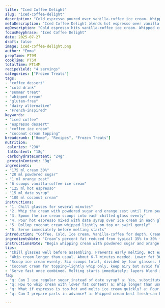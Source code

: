 ```yaml
---
title: "Iced Coffee Delight"
slug: "iced-coffee-delight"
description: "Cold espresso poured over vanilla-coffee ice cream. Whipped cream whipped to stiff peaks with powdered sugar and orange zest. Served in chilled glasses. Alternates date syrup for sugar, coconut cream swaps dairy. Cooling summer treat with a hint of citrus. Bold, creamy, slightly sweet with bright notes. Quick prep and simply layered. Four servings from minimal ingredients. No eggs, tree nuts, or gluten. Good for a cafe at home. Takes about 14 minutes total. Mix of textures. Creamy, icy, foamy. Coffee hits with vanilla-coconut sweetness and a subtle tang from orange."
metaDescription: "Iced Coffee Delight blends hot espresso over vanilla-coffee ice cream with whipped cream, orange zest, and date syrup. Four servings, creamy, bright, layered summer treat."
ogDescription: "Cold espresso hits vanilla-coffee ice cream. Whipped cream stiff with orange zest. Date syrup sweetens. Coconut cream option. Quick layers. Four servings. Serve chilled fast."
focusKeyphrase: "Iced Coffee Delight"
date: 2025-07-27
draft: false
image: iced-coffee-delight.png
author: "Emma"
prepTime: PT9M
cookTime: PT5M
totalTime: PT14M
recipeYield: "4 servings"
categories: ["Frozen Treats"]
tags:
- "coffee dessert"
- "cold drink"
- "summer treat"
- "whipped cream"
- "gluten-free"
- "dairy alternative"
- "French-inspired"
keywords:
- "iced coffee"
- "espresso dessert"
- "coffee ice cream"
- "coconut cream topping"
breadcrumb: ["Home", "Recipes", "Frozen Treats"]
nutrition: 
 calories: "290"
 fatContent: "18g"
 carbohydrateContent: "24g"
 proteinContent: "3g"
ingredients:
- "175 ml cream 30%"
- "20 ml powdered sugar"
- "1 ml orange zest"
- "6 scoops vanilla-coffee ice cream"
- "125 ml hot espresso"
- "15 ml date syrup"
- "100 ml coconut cream"
instructions:
- "1. Chill glasses for several minutes"
- "2. Whip the cream with powdered sugar and orange zest until firm peaks appear - about 6-7 minutes"
- "3. Spoon the ice cream scoops into each chilled glass evenly"
- "4. Pour hot espresso mixed with date syrup over ice cream in each glass"
- "5. Dollop coconut cream whipped lightly on top or swirl gently"
- "6. Serve immediately before melting starts"
introduction: "Coffee. Cold. Ice cream. Vanilla-coffee for depth. Cream cooling on top, whipped thick, zuc. Orange teasing bright. Sugar swapped to date syrup for richer subtle sweetness. Coconut cream replaces part of dairy for gentle tropical twist. Layers thrown together quick. Glasses chilled to shock the heat from espresso shot. Jet black coffee meets creamy softness. Melt starts fast so must serve right away. The balance is all blurry edges, hot, cold, sweet, fresh, bright. No eggs or nuts. Gluten-free. A casual grab or slow afternoon sip. Simple toolset. Fast finish. Coffee aficionados will get a smile. Vanilla and coffee ice cream halves mix and blend. Some want bold espresso, some prefer mellow. Orange zest is tiny but cut through sugar and cream rich mouthfeel. Easy to riff and customize. Little touches matter more than bulk. The twist on old Cafe Liégeois tossed around lazy summer afternoons. Sweetness in check, ice cream melting with rich black coffee. Sharp tang in contrast adds extra tension. Silky, cold, hit of warmth, freshness all together. Clean and clear. No fuss. A scoop up, sip down, smile. Best with strong fresh espresso, ultra creamy ice cream. Play with sweetness or try coconut for dairy alternate. A simple combo that hits every note."
ingredientsNote: "Cream’s percent fat reduced from typical 35% to 30% for easier whip and lighter mouthfeel. Powdered sugar quantity decreased 30% to lower sweetness slightly, offset by date syrup’s natural caramel tones replacing some refined sugar. Orange zest swapped in for vanilla extract, adding bright citrus punch that cuts richness. Ice cream variety mixed vanilla and coffee for layered depth. Date syrup swaps for part of sugar offers healthful alternative with subtle flavor complexity. Coconut cream replaces half the dairy whipped topping, introducing vegan flavor and smooth fat. Espresso poured hot to melt ice cream slowly, balancing temp contrasts. Gluten and nuts avoided to keep allergy-friendly. Four servings portioned for sharing or indulgence. Measure carefully to maintain fold-in balance between cream and espresso. Serving chilled glasses prevent early melting. Timing critical—whip stiff peaks, pour coffee promptly, top creamy and serve fast. The blend of creamy, cold, hot, sweet, and tart ingredients plays off classic dessert format while offering modern, allergen-friendly twist. Perfect for those craving coffee dessert without egg or nut risks, something fresh and inviting but grounded in French cafe vibe."
instructionsNote: "Begin whipping cream with powdered sugar and orange zest. Whip longer by about 2 minutes than usual to achieve firmer peaks due to lower fat percentage in cream. Chill glasses to prevent meltdown as soon as espresso hits ice cream. Scoop ice cream quickly and evenly to form base, then pour espresso mixed with date syrup immediately so heat just begins thawing ice cream. Dollop gently whipped coconut cream last—lightly whipped makes it airy but stable. Serve immediately or ice cream melts fast, diluting rich textures. The layers must remain distinct: hard ice cream lumps, hot coffee infusion, creamy peaks on top. Adjust pumping speed of espresso shot for heat as needed to not melt ice cream too rapidly. Orange zest grated finely for even distribution and bright flavor without overpowering. Coconut cream folded in or piped for aesthetic. The dessert is a textural play as much as flavor play. Steps re-ordered so cream whip happens first, then prep glasses and ice cream, then espresso. Final garnishing last to keep fresh and light. Keep everything ready and coordinated because dessert assembly moves swiftly. A dash of patience needed to control cream firmness and espresso heat. Timing the order gets the best contrast of hot coffee and cold cream. In total about 14 minutes, with plus or minus 3 minutes for whipping. Serve immediately once combined."
tips:
- "Chill glasses well before assembling. Prevents early melting. Hot espresso meets cold ice cream—shock effects matter. Keeps layers distinct. Ice cream stays firm longer. Avoids instant meltdown. Set timer for chilling step. Use fridge or freezer for few mins only. Watch times closely or risk glass cracking from shock. Better cold than warm."
- "Whip cream longer than usual. About 6-7 minutes needed. Lower fat 30% cream whips differently than 35%. Takes more time to get stiff peaks. Orange zest grated fine and sifted in before whipping. Prevents clumps. Powdered sugar added little by little. Natural sweetness balanced with date syrup, so don’t over-sweeten here. Whipping technique—slow start then ramp up speed helps stability."
- "Scoop ice cream evenly. Six scoops total, divided by four glasses. Quick distribution needed. Prepare espresso mix next—combine 125 ml hot espresso with 15 ml date syrup just before pouring. Too hot or slow pours melt ice cream fast, lose texture contrast. Pour steady but smooth to layer coffee on ice cream lumps, not drown immediately. Watch temperature. Adjust time between espresso cooling and pouring if needed."
- "Coconut cream for topping—lightly whip only, keep airy but avoid full stiffness. Adds tropical notes, replaces half dairy cream. Use chilled coconut cream, separate from watery layer first. Whip gently with fork or mixer. Dollop last on iced layers. Pipe or swirl for aesthetic. Avoid heavy whipping or it turns oily. Coconut cream texture softens hot-cold balance, adds creamy but light mouthfeel. Vegan option stays stable short term."
- "Serve fast once combined. Melting starts immediately; layers blend if wait too long. Keep utensils ready. Timing critical: whip cream first, chill glasses, scoop ice cream, pour espresso-date mix quickly, top coconut cream last, then serve. Adjust espresso heat. Too hot melts too fast, too cool less flavor release. Orange zest tiny but scans palate, breaks sweetness, bright finish. Layer order essential: firm ice cream, hot coffee, fluffy cream. No stirring, savor textures separately."
faq:
- "q: Can I use regular sugar instead of date syrup? a: Yes, substitute 15 ml powdered sugar or simple syrup. Date syrup adds caramel notes, so sugar is more neutral. Adjust sweetness carefully. Different melting behavior possible. No exact match but close in sweetness levels."
- "q: How to whip cream with lower fat content? a: Whip longer than usual. 30% cream less stable than 35% or 40%. Start slow speed, increase gradually. Use cold cream and equipment chilled for better volume. Add powdered sugar early to help stiffness. Orange zest needs fine grating to avoid lumps in whipped texture."
- "q: What if espresso is too hot and melts ice cream quickly? a: Pour slower to reduce shock. Let espresso cool slightly 1-2 mins. Pour in stages if needed. Use chilled glasses to help temp shock. Faster melts dilute textures. Adjust shot strength if weaker coffee preferred to balance heat with flavor punch."
- "q: Can I prepare parts in advance? a: Whipped cream best fresh—can hold briefly covered in fridge. Ice cream scooped right before serving. Espresso brewed fresh right before assembling. Coconut cream whipped lightly just prior to topping. Glasses chilled minutes ahead. Assembly quick—more than 10 minutes delay causes melting and blending of layers. Store leftovers in airtight containers but textures shift."

---
```

